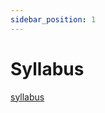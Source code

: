```yaml
---
sidebar_position: 1
---
```


# Syllabus

[syllabus](https://user-images.githubusercontent.com/66414385/203096168-4dd4f1c8-8b5f-4b40-a340-2d24626a0a13.png)


